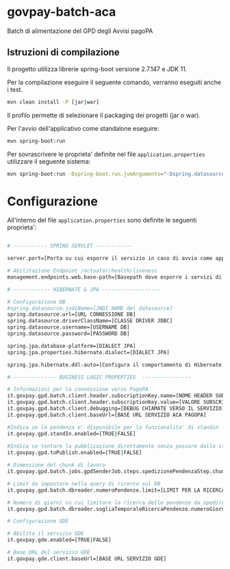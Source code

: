 # govpay-batch-aca
Batch di alimentazione del GPD degli Avvisi pagoPA

## Istruzioni di compilazione

Il progetto utilizza librerie spring-boot versione 2.7.147 e JDK 11.

Per la compilazione eseguire il seguente comando, verranno eseguiti anche i test.


``` bash
mvn clean install -P [jar|war]
```

Il profilo permette di selezionare il packaging dei progetti (jar o war).

Per l'avvio dell'applicativo come standalone eseguire:

``` bash
mvn spring-boot:run
```

Per sovrascrivere le proprieta' definite nel file `application.properties` utilizzare il seguente sistema:

``` bash
mvn spring-boot:run -Dspring-boot.run.jvmArguments="-Dspring.datasource.url=[NUOVO_VALORE] ..."

```

# Configurazione

All'interno del file `application.properties` sono definite le seguenti proprieta':

``` bash

# ----------- SPRING SERVLET ------------

server.port=[Porta su cui esporre il servizio in caso di avvio come applicazione standalone]

# Abilitazione Endpoint /actuator/health/liveness
management.endpoints.web.base-path=[Basepath dove esporre i servizi di stato applicazione]

# ------------ HIBERNATE & JPA -------------------

# Configurazione DB
#spring.datasource.jndiName=[JNDI NAME del datasource]
spring.datasource.url=[URL CONNESSIONE DB]
spring.datasource.driverClassName=[CLASSE DRIVER JDBC]
spring.datasource.username=[USERNAME DB]
spring.datasource.password=[PASSWORD DB]

spring.jpa.database-platform=[DIALECT JPA]
spring.jpa.properties.hibernate.dialect=[DIALECT JPA]

spring.jpa.hibernate.ddl-auto=[Configura il comportamento di Hibernate nella generazione dello schema del database.]

# -------------- BUSINESS LOGIC PROPERTIES  ----------------

# Informazioni per la connessione verso PagoPA
it.govpay.gpd.batch.client.header.subscriptionKey.name=[NOME HEADER SUBSCRIPTION-KEY]
it.govpay.gpd.batch.client.header.subscriptionKey.value=[VALORE SUBSCRIPTION-KEY]
it.govpay.gpd.batch.client.debugging=[DEBUG CHIAMATE VERSO IL SERVIZIO]
it.govpay.gpd.batch.client.baseUrl=[BASE URL SERVIZIO ACA PAGOPA]

#Indica se la pendenza e' disponibile per la funzionalita' di standin
it.govpay.gpd.standIn.enabled=[TRUE|FALSE]
 
#Indica se tentare la pubblicazione direttamente senza passare dallo stato draft (valido solo se la pendenza non ha data scadenza)
it.govpay.gpd.toPublish.enabled=[TRUE|FALSE]

# Dimensione del chunk di lavoro
it.govpay.gpd.batch.jobs.gpdSenderJob.steps.spedizionePendenzaStep.chunk-size=[DIMENSIONE CHUNK]

# Limit da impostare nella query di ricerca sul DB
it.govpay.gpd.batch.dbreader.numeroPendenze.limit=[LIMIT PER LA RICERCA SUL DB]

# Numero di giorni su cui limitare la ricerca delle pendenze da spedire all'ACA
it.govpay.gpd.batch.dbreader.sogliaTemporaleRicercaPendenze.numeroGiorni=[LIMITE TEMPORALE RICERCA PENDENZE DA SPEDIRE]

# Configurazione GDE

# Abilita il servizio GDE
it.govpay.gde.enabled=[TRUE|FALSE]

# Base URL del servizio GDE
it.govpay.gde.client.baseUrl=[BASE URL SERVIZIO GDE]
```
